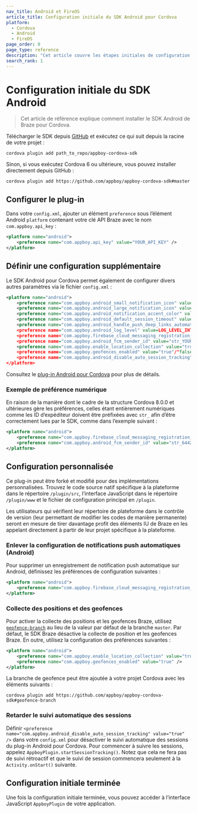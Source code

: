 ```yaml
---
nav_title: Android et FireOS
article_title: Configuration initiale du SDK Android pour Cordova
platform: 
  - Cordova
  - Android
  - FireOS
page_order: 0
page_type: reference
description: "Cet article couvre les étapes initiales de configuration du SDK pour les applications Android et FireOS fonctionnant sur Cordova."
search_rank: 1
---
```


# Configuration initiale du SDK Android

> Cet article de référence explique comment installer le SDK Android de Braze pour Cordova. 

Télécharger le SDK depuis [GitHub][1] et exécutez ce qui suit depuis la racine de votre projet :

```
cordova plugin add path_to_repo/appboy-cordova-sdk
```

Sinon, si vous exécutez Cordova 6 ou ultérieure, vous pouvez installer directement depuis GitHub :

```
cordova plugin add https://github.com/appboy/appboy-cordova-sdk#master
```

## Configurer le plug-in

Dans votre `config.xml`, ajouter un élément `preference` sous l’élément Android `platform` contenant votre clé API Braze avec le nom `com.appboy.api_key` :

```xml
<platform name="android">
    <preference name="com.appboy.api_key" value="YOUR_API_KEY" />
</platform>
```

## Définir une configuration supplémentaire

Le SDK Android pour Cordova permet également de configurer divers autres paramètres via le fichier `config.xml` :

```xml
<platform name="android">
    <preference name="com.appboy.android_small_notification_icon" value="RESOURCE_ENTRY_NAME_FOR_ICON_DRAWABLE" />
    <preference name="com.appboy.android_large_notification_icon" value="RESOURCE_ENTRY_NAME_FOR_ICON_DRAWABLE" />
    <preference name="com.appboy.android_notification_accent_color" value="str_ACCENT_COLOR_INTEGER" />
    <preference name="com.appboy.android_default_session_timeout" value="str_SESSION_TIMEOUT_INTEGER" />
    <preference name="com.appboy.android_handle_push_deep_links_automatically" value="true"/"false" />
    <preference name="com.appboy.android_log_level" value=LOG_LEVEL_INTEGER />
    <preference name="com.appboy.firebase_cloud_messaging_registration_enabled" value="true"/"false" />
    <preference name="com.appboy.android_fcm_sender_id" value="str_YOUR_FCM_SENDER_ID" />
    <preference name="com.appboy.enable_location_collection" value="true"/"false" />
    <preference name="com.appboy.geofences_enabled" value="true"/"false" />
    <preference name="com.appboy.android_disable_auto_session_tracking" value="true"/"false" />
</platform>
```

Consultez le [plug-in Android pour Cordova][2] pour plus de détails.

### Exemple de préférence numérique

En raison de la manière dont le cadre de la structure Cordova 8.0.0 et ultérieures gère les préférences, celles étant entièrement numériques comme les ID d’expéditeur doivent être préfixées avec `str_` afin d’être correctement lues par le SDK, comme dans l’exemple suivant :

```xml
<platform name="android">
    <preference name="com.appboy.firebase_cloud_messaging_registration_enabled" value="true" />
    <preference name="com.appboy.android_fcm_sender_id" value="str_64422926741" />
</platform>
```

## Configuration personnalisée

Ce plug-in peut être forké et modifié pour des implémentations personnalisées. Trouvez le code source natif spécifique à la plateforme dans le répertoire `/plugin/src`, l’interface JavaScript dans le répertoire `/plugin/www` et le fichier de configuration principal en `/plugin`.

Les utilisateurs qui vérifient leur répertoire de plateforme dans le contrôle de version (leur permettant de modifier les codes de manière permanente) seront en mesure de tirer davantage profit des éléments IU de Braze en les appelant directement à partir de leur projet spécifique à la plateforme.

### Enlever la configuration de notifications push automatiques (Android)

Pour supprimer un enregistrement de notification push automatique sur Android, définissez les préférences de configuration suivantes :

```xml
<platform name="android">
    <preference name="com.appboy.firebase_cloud_messaging_registration_enabled" value="false" />
</platform>
```

### Collecte des positions et des geofences

Pour activer la collecte des positions et les geofences Braze, utilisez [`geofence-branch`][3] au lieu de la valeur par défaut de la branche `master`. Par défaut, le SDK Braze désactive la collecte de position et les geofences Braze. En outre, utilisez la configuration des préférences suivantes :

```xml
<platform name="android">
    <preference name="com.appboy.enable_location_collection" value="true" />
    <preference name="com.appboy.geofences_enabled" value="true" />
</platform>
```

La branche de geofence peut être ajoutée à votre projet Cordova avec les éléments suivants :

```
cordova plugin add https://github.com/appboy/appboy-cordova-sdk#geofence-branch
```

### Retarder le suivi automatique des sessions

Définir `<preference name="com.appboy.android_disable_auto_session_tracking" value="true" />` dans votre `config.xml` pour désactiver le suivi automatique des sessions du plug-in Android pour Cordova. Pour commencer à suivre les sessions, appelez `AppboyPlugin.startSessionTracking()`. Notez que cela ne fera pas de suivi rétroactif et que le suivi de session commencera seulement à la `Activity.onStart()` suivante.

## Configuration initiale terminée

Une fois la configuration initiale terminée, vous pouvez accéder à l’interface JavaScript `AppboyPlugin` de votre application.

[1]: https://github.com/Appboy/appboy-cordova-sdk
[2]: https://github.com/Appboy/appboy-cordova-sdk/blob/master/src/android/AppboyPlugin.java
[3]: https://github.com/Appboy/appboy-cordova-sdk/tree/geofence-branch